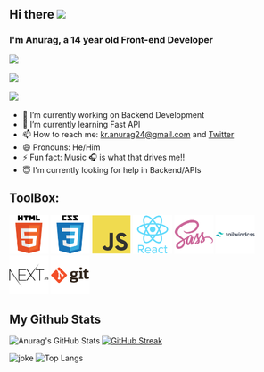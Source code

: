 ## Hi there <img src="https://raw.githubusercontent.com/MartinHeinz/MartinHeinz/master/wave.gif" width="30px">
### I'm Anurag, a 14 year old Front-end Developer 
![](https://komarev.com/ghpvc/?username=kr-anurag) <br />

![](https://img.shields.io/twitter/follow/kr_anurag_?color=black&label=Follow%20me-Twitter&style=for-the-badge)

![](https://raw.githubusercontent.com/seanprashad/slackmoji/master/emoji/blob/blob-dundundun-gif.gif)

- 🔭 I’m currently working on Backend Development
- 🌱 I’m currently learning Fast API
- 📫 How to reach me: kr.anurag24@gmail.com and [Twitter](https://twitter.com/kr_anurag_)
- 😄 Pronouns: He/Him
- ⚡ Fun fact: Music 🎧 is what that drives me!! 
- 😇 I'm currently looking for help in Backend/APIs

## ToolBox:
<img src="https://github.com/devicons/devicon/blob/master/icons/html5/html5-original-wordmark.svg" width="70" height="70" />
<img src="https://github.com/devicons/devicon/blob/master/icons/css3/css3-original-wordmark.svg" width="70" height="70" />
<img src="https://github.com/devicons/devicon/blob/master/icons/javascript/javascript-original.svg" width="70" height="70" />
<img src="https://github.com/devicons/devicon/blob/master/icons/react/react-original-wordmark.svg" width="70" height="70" />
<img src="https://github.com/devicons/devicon/blob/master/icons/sass/sass-original.svg" width="70" height="70" />
<img src="https://github.com/devicons/devicon/blob/master/icons/tailwindcss/tailwindcss-original-wordmark.svg" width="70" height="70" >
<img src="https://github.com/devicons/devicon/blob/master/icons/nextjs/nextjs-original-wordmark.svg" height="70" width="70" >
<img src="https://github.com/devicons/devicon/blob/master/icons/git/git-original-wordmark.svg" height="70" width="70" >

## My Github Stats
![Anurag's GitHub Stats](https://github-readme-stats.vercel.app/api?username=kr-anurag&show_icons=true&theme=radical)
[![GitHub Streak](https://github-readme-streak-stats.herokuapp.com/?user=kr-anurag)](https://git.io/streak-stats)

![joke](https://readme-jokes.vercel.app/api)
![Top Langs](https://github-readme-stats.vercel.app/api/top-langs/?username=kr-anurag&theme=tokyonight)
